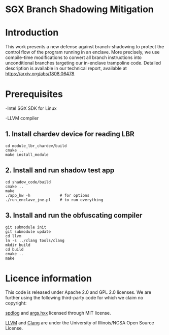 # SGX Branch Shadowing Mitigation


# Introduction 
This work presents a new defense against branch-shadowing to protect the control flow of the program running in an enclave. More precisely, we use compile-time modifications to convert all branch instructions into unconditional branches targeting our in-enclave trampoline code. Detailed description is available in our technical report, available at https://arxiv.org/abs/1808.06478.

# Prerequisites
-Intel SGX SDK for Linux

-LLVM compiler

## 1. Install chardev device for reading LBR

```
cd module_lbr_chardev/build
cmake ..
make install_module
```

## 2. Install and run shadow test app

```
cd shadow_code/build
cmake ..
make
./app_hw -h             # for options
./run_enclave_jne.pl    # to run everything
```

## 3. Install and run the obfuscating compiler

```
git submodule init
git submodule update
cd llvm
ln -s ../clang tools/clang
mkdir build
cd build
cmake ..
make
```

# Licence information
This code is released under Apache 2.0 and GPL 2.0 licenses. We are further using the following third-party code for which we claim no copyright:

[spdlog](https://github.com/gabime/spdlog) and [args.hxx](https://github.com/Taywee/args) licensed through MIT license.

[LLVM](https://llvm.org) and [Clang](https://clang.llvm.org) are under the University of 
Illinois/NCSA Open Source License.

